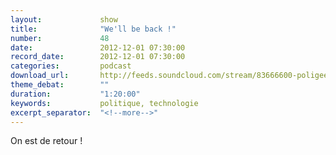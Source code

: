```yaml
---
layout:             show
title:              "We'll be back !"
number:             48
date:               2012-12-01 07:30:00
record_date:        2012-12-01 07:30:00
categories:         podcast
download_url:       http://feeds.soundcloud.com/stream/83666600-poligeek-poligeek48.mp3
theme_debat:        ""
duration:           "1:20:00"
keywords:           politique, technologie
excerpt_separator:  "<!--more-->"
---
```



On est de retour ! 

